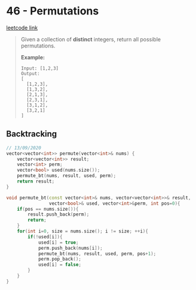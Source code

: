 # 46 - Permutations

[leetcode link](https://leetcode.com/problems/permutations/)

> Given a collection of **distinct** integers, return all possible permutations.
>
> **Example:**
>
> ```
> Input: [1,2,3]
> Output:
> [
>   [1,2,3],
>   [1,3,2],
>   [2,1,3],
>   [2,3,1],
>   [3,1,2],
>   [3,2,1]
> ]
> ```

## Backtracking

```cpp
// 13/09/2020
vector<vector<int>> permute(vector<int>& nums) {
    vector<vector<int>> result;
    vector<int> perm;
    vector<bool> used(nums.size());            
    permute_bt(nums, result, used, perm);
    return result;
}

void permute_bt(const vector<int>& nums, vector<vector<int>>& result, 
                vector<bool>& used, vector<int>&perm, int pos=0){
    if(pos == nums.size()){
        result.push_back(perm);
        return;
    }
    for(int i=0, size = nums.size(); i != size; ++i){
        if(!used[i]){
            used[i] = true;
            perm.push_back(nums[i]);
            permute_bt(nums, result, used, perm, pos+1);
            perm.pop_back();
            used[i] = false;
        }
    }
}
```